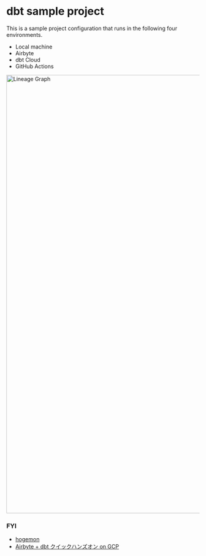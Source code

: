 # dbt sample project

This is a sample project configuration that runs in the following four environments.

- Local machine
- Airbyte
- dbt Cloud
- GitHub Actions

<img width="1143" alt="Lineage Graph" src="https://user-images.githubusercontent.com/85531893/145744803-0cfe9cd7-976a-4082-afbe-6b7125c928a0.png">

### FYI
- [hogemon](https://github.com/ken6377/hogemon)
- [Airbyte + dbt クイックハンズオン on GCP](https://kwknkk.hatenablog.com/entry/2021/12/06/171912)
